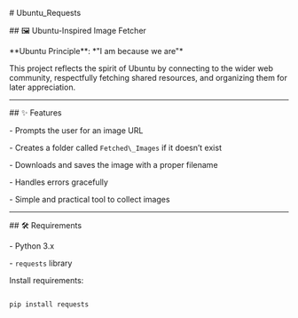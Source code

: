 \# Ubuntu\_Requests



\## 🖼️ Ubuntu-Inspired Image Fetcher



\*\*Ubuntu Principle\*\*: \*"I am because we are"\*  

This project reflects the spirit of Ubuntu by connecting to the wider web community, respectfully fetching shared resources, and organizing them for later appreciation.



---



\## ✨ Features

\- Prompts the user for an image URL

\- Creates a folder called `Fetched\_Images` if it doesn’t exist

\- Downloads and saves the image with a proper filename

\- Handles errors gracefully

\- Simple and practical tool to collect images



---



\## 🛠️ Requirements

\- Python 3.x

\- `requests` library



Install requirements:

```bash

pip install requests



